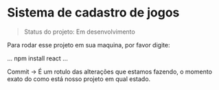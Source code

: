 # Sistema de cadastro de jogos

> Status do projeto: Em desenvolvimento

Para rodar esse projeto em sua maquina, por favor digite:

...
npm install react
...

Commit -> É um rotulo das alterações que estamos fazendo, o momento exato do como está nosso projeto em qual estado.
